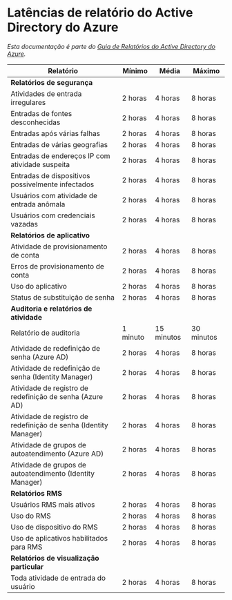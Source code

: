 <properties
   pageTitle="Latências do relatório do Active Directory do Azure | Microsoft Azure"
   description="Quantidade de tempo que leva para relatar eventos aparecendo no seu Active Directory do Azure"
   services="active-directory"
   documentationCenter=""
   authors="dhanyahk"
   manager="femila"
   editor=""/>

<tags
   ms.service="active-directory"
   ms.devlang="na"
   ms.topic="article"
   ms.tgt_pltfrm="na"
   ms.workload="identity"
   ms.date="03/07/2016"
   ms.author="dhanyahk"/>

# Latências de relatório do Active Directory do Azure

*Esta documentação é parte do [Guia de Relatórios do Active Directory do Azure](active-directory-reporting-guide.md).*

Relatório | Mínimo | Média | Máximo
------------------------------------------------------- | -------- | ---------- | ----------
**Relatórios de segurança** | | |
Atividades de entrada irregulares | 2 horas | 4 horas | 8 horas
Entradas de fontes desconhecidas | 2 horas | 4 horas | 8 horas
Entradas após várias falhas | 2 horas | 4 horas | 8 horas
Entradas de várias geografias | 2 horas | 4 horas | 8 horas
Entradas de endereços IP com atividade suspeita | 2 horas | 4 horas | 8 horas
Entradas de dispositivos possivelmente infectados | 2 horas | 4 horas | 8 horas
Usuários com atividade de entrada anômala | 2 horas | 4 horas | 8 horas
Usuários com credenciais vazadas | 2 horas | 4 horas | 8 horas
**Relatórios de aplicativo** | | |
Atividade de provisionamento de conta | 2 horas | 4 horas | 8 horas
Erros de provisionamento de conta | 2 horas | 4 horas | 8 horas
Uso do aplicativo | 2 horas | 4 horas | 8 horas
Status de substituição de senha | 2 horas | 4 horas | 8 horas
**Auditoria e relatórios de atividade** | | |
Relatório de auditoria | 1 minuto | 15 minutos | 30 minutos
Atividade de redefinição de senha (Azure AD) | 2 horas | 4 horas | 8 horas
Atividade de redefinição de senha (Identity Manager) | 2 horas | 4 horas | 8 horas
Atividade de registro de redefinição de senha (Azure AD) | 2 horas | 4 horas | 8 horas
Atividade de registro de redefinição de senha (Identity Manager) | 2 horas | 4 horas | 8 horas
Atividade de grupos de autoatendimento (Azure AD) | 2 horas | 4 horas | 8 horas
Atividade de grupos de autoatendimento (Identity Manager) | 2 horas | 4 horas | 8 horas
**Relatórios RMS** | | |
Usuários RMS mais ativos | 2 horas | 4 horas | 8 horas
Uso do RMS | 2 horas | 4 horas | 8 horas
Uso de dispositivo do RMS | 2 horas | 4 horas | 8 horas
Uso de aplicativos habilitados para RMS | 2 horas | 4 horas | 8 horas
**Relatórios de visualização particular** | | |
Toda atividade de entrada do usuário | 2 horas | 4 horas | 8 horas

<!---HONumber=AcomDC_0928_2016-->